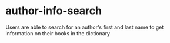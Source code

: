 # author-info-search
 Users are able to search for an author's first and last name to get information on their books in the dictionary
